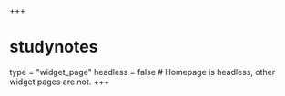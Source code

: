 +++
# studynotes
type = "widget_page"
headless = false  # Homepage is headless, other widget pages are not.
+++
